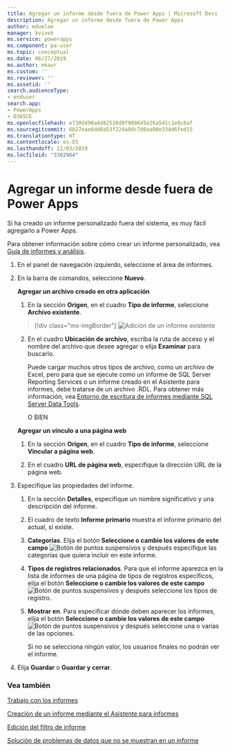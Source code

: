 ```yaml
---
title: Agregar un informe desde fuera de Power Apps | Microsoft Docs
description: Agregar un informe desde fuera de Power Apps
author: mduelae
manager: kvivek
ms.service: powerapps
ms.component: pa-user
ms.topic: conceptual
ms.date: 06/27/2019
ms.author: mkaur
ms.custom: ''
ms.reviewer: ''
ms.assetid: ''
search.audienceType:
- enduser
search.app:
- PowerApps
- D365CE
ms.openlocfilehash: e730d498a4d82518d0f908645e26a541c1e8c6af
ms.sourcegitcommit: 6b27eae6dd8a53f224a8dc7d0aa00e334d6fed15
ms.translationtype: HT
ms.contentlocale: es-ES
ms.lasthandoff: 12/03/2019
ms.locfileid: "3302964"
---
```

# <a name="add-a-report-from-outside-power-apps"></a>Agregar un informe desde fuera de Power Apps

Si ha creado un informe personalizado fuera del sistema, es muy fácil agregarlo a Power Apps.

Para obtener información sobre cómo crear un informe personalizado, vea [Guía de informes y análisis](https://docs.microsoft.com/dynamics365/customer-engagement/analytics/get-started-writing-reports).

1. En el panel de navegación izquierdo, seleccione el área de informes. 
2. En la barra de comandos, seleccione **Nuevo**.
  
   **Agregar un archivo creado en otra aplicación**  
  
   1. En la sección **Origen**, en el cuadro **Tipo de informe**, seleccione **Archivo existente**.  
   
     > [!div class="mx-imgBorder"]
     > ![Adición de un informe existente](media/add_existing_report.png "Adición de un informe existente")
  
   2. En el cuadro **Ubicación de archivo**, escriba la ruta de acceso y el nombre del archivo que desee agregar o elija **Examinar** para buscarlo. 
   
      Puede cargar muchos otros tipos de archivo, como un archivo de Excel, pero para que se ejecute como un informe de SQL Server Reporting Services o un informe creado en el Asistente para informes, debe tratarse de un archivo .RDL. Para obtener más información, vea [Entorno de escritura de informes mediante SQL Server Data Tools](https://docs.microsoft.com/dynamics365/customer-engagement/analytics/report-writing-environment-using-sql-server-data-tools).
  
      O BIEN  
  
   **Agregar un vínculo a una página web**  
  
   1.  En la sección **Origen**, en el cuadro **Tipo de informe**, seleccione **Vincular a página web**.  
  
   2.  En el cuadro **URL de página web**, especifique la dirección URL de la página web.  
  
3. Especifique las propiedades del informe.
  
   1.  En la sección **Detalles**, especifique un nombre significativo y una descripción del informe.  
  
   2.  El cuadro de texto **Informe primario** muestra el informe primario del actual, si existe.  
  
   3. **Categorías**. Elija el botón **Seleccione o cambie los valores de este campo** ![Botón de puntos suspensivos](media/ellipsis-button.png "Botón de puntos suspensivos") y después especifique las categorías que quiera incluir en este informe.  
  
   4. **Tipos de registros relacionados**. Para que el informe aparezca en la lista de informes de una página de tipos de registros específicos, elija el botón **Seleccione o cambie los valores de este campo** ![Botón de puntos suspensivos](media/ellipsis-button.png "Botón de puntos suspensivos") y después seleccione los tipos de registro.  
  
   5. **Mostrar en**. Para especificar dónde deben aparecer los informes, elija el botón **Seleccione o cambie los valores de este campo** ![Botón de puntos suspensivos](media/ellipsis-button.png "Botón de puntos suspensivos") y después seleccione una o varias de las opciones.  
  
        Si no se selecciona ningún valor, los usuarios finales no podrán ver el informe.  
  
4. Elija **Guardar** o **Guardar y cerrar**.  




### <a name="see-also"></a>Vea también
[Trabajo con los informes](work-with-reports.md) 

[Creación de un informe mediante el Asistente para informes](create-report-with-wizard.md)

[Edición del filtro de informe](edit-report-filter.md)

[Solución de problemas de datos que no se muestran en un informe](troubleshoot-reports.md)
